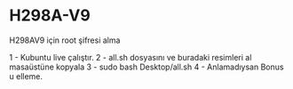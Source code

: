 # H298A-V9
H298AV9 için root şifresi alma

1 - Kubuntu live çalıştır.
2 - all.sh dosyasını ve buradaki resimleri al masaüstüne kopyala
3 - sudo bash Desktop/all.sh 
4 - Anlamadıysan Bonus u elleme.
